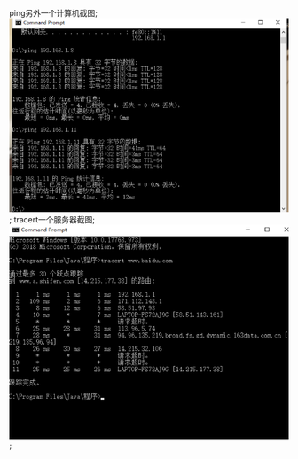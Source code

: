 ping另外一个计算机截图;
![ping](https://github.com/1191892168/-/blob/master/new%20file/ping.png?raw=true);
tracert一个服务器截图;
![tracert](https://github.com/1191892168/-/blob/master/new%20file/tracert.png?raw=true);